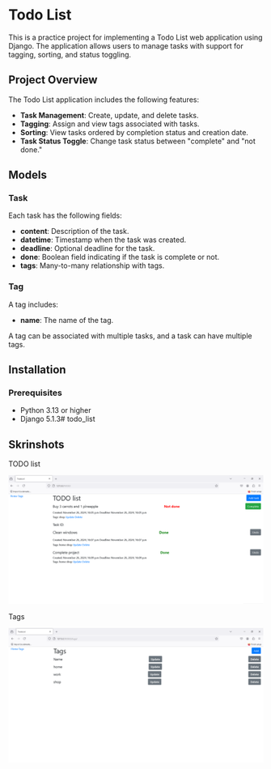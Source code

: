 # Todo List

This is a practice project for implementing a Todo List web application using Django. The application allows users to manage tasks with support for tagging, sorting, and status toggling.

## Project Overview

The Todo List application includes the following features:

- **Task Management**: Create, update, and delete tasks.
- **Tagging**: Assign and view tags associated with tasks.
- **Sorting**: View tasks ordered by completion status and creation date.
- **Task Status Toggle**: Change task status between "complete" and "not done."

## Models

### Task

Each task has the following fields:

- **content**: Description of the task.
- **datetime**: Timestamp when the task was created.
- **deadline**: Optional deadline for the task.
- **done**: Boolean field indicating if the task is complete or not.
- **tags**: Many-to-many relationship with tags.

### Tag

A tag includes:

- **name**: The name of the tag.

A tag can be associated with multiple tasks, and a task can have multiple tags.

## Installation

### Prerequisites

- Python 3.13 or higher
- Django 5.1.3# todo_list

## Skrinshots

TODO list

![Todo list](https://github.com/Viacheslav417865/todo_list/blob/dev/todolist/tasks/templates/static/skrinshot/Todo%20list.png?raw=true)


Tags

![Tags](https://github.com/Viacheslav417865/todo_list/blob/dev/todolist/tasks/templates/static/skrinshot/Tags.png)


